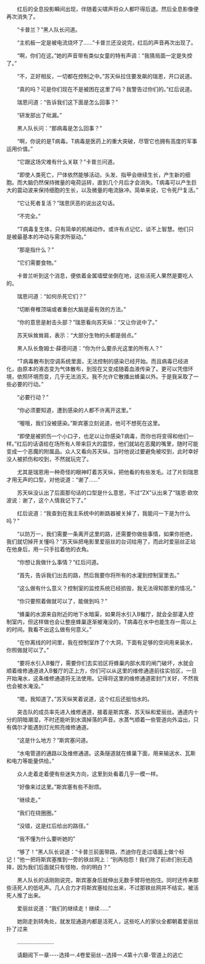 <div class="read-content j_readContent" id="">
                <p>　　红后的全息投影瞬间出现，伴随着尖啸声将众人都吓得后退。然后全息影像便再次消失了。<p>　　“卡普兰？”黑人队长问道。<p>　　“主机板一定是被电流烧坏了……”卡普兰还没说完，红后的声音再次出现了。<p>　　“啊，你们在这。”她的声音带有类似女童的特有声调：“我猜局面一定是失控了。”<p>　　“不，正好相反，一切都在控制之中。”苏天纵拉住要发飙的瑞恩，开口说道。<p>　　“真的吗？可是你们现在不是被困在这里了吗？我警告过你们的。”红后说道。<p>　　瑞恩问道：“告诉我们这下面是怎么回事？”<p>　　“研发部出了纰漏。”<p>　　黑人队长问：“那病毒是怎么回事？”<p>　　“啊，你说的是T病毒。T病毒是医药上的重大突破，尽管它也拥有高度的军事运用价值。”<p>　　“它跟这场灾难有什么关联？”卡普兰问道。<p>　　“即使人类死亡，尸体依然能够活动，头发、指甲会继续生长，产生新的细胞。而大脑仍然保持微量的电荷运转，直到几个月后才会消失。T病毒可以产生巨大的震动波来保持细胞的生长，以及微量的电流脉冲。简单来说，它令死尸复活。”<p>　　“它让死者复活？”瑞恩厌恶的说出这句话。<p>　　“不完全。”<p>　　“T病毒复生体，只有简单的机械动作。或许有点记忆，谈不上智慧。他们只是被最基本的冲动与需求所驱动。”<p>　　“那是指什么？”<p>　　“它们需要食物。”<p>　　卡普兰听到这个消息，便依着金属墙壁坐倒在地，这些活死人果然是要吃人的。<p>　　瑞恩问道：“如何杀死它们？”<p>　　“切断脊椎顶端或者重创大脑是最有效的方法。”<p>　　“你的意思是射击头部？”瑞恩看向苏天纵：“又让你说中了。”<p>　　苏天纵耸耸肩，表示：“大部分生物的头都是弱点。”<p>　　黑人队长詹姆士·薛德问道：“你为什么要杀光这里的所有人？”<p>　　“T病毒散布到空调系统里面，无法控制的感染已经开始。而且病毒已经进化，由原本的液态变为气体散布，到现在又变成随着血液传染了。更可以凭借环境，依照环境而变，几乎无法消灭。我不允许它散播出蜂巢以外。于是我采取了一些必要的行动。”<p>　　“必要行动？”<p>　　“你必须要知道，遭到感染的人都不许离开这里。”<p>　　“喔哦，我们没被感染。”斯宾塞立刻说道，他可不想死在这里。<p>　　“即使是被抓伤一个小口子，也足以让你感染T病毒，而你也将变得和他们一样。”红后的话语给在场所有人带来巨大的震惊，他们就站在恶魔的嘴里，随时可能变成一个恶魔的附属品。众人又看向苏天纵，当时他说过要避免被咬到，此时幸好没人被抓伤和咬到，不然就玩完了。<p>　　尤其是瑞恩用一种奇怪的眼神盯着苏天纵，把他看的有些发毛。过了片刻瑞恩才用无声的口型，对他说道：“谢了……”<p>　　苏天纵没认出了后面那句话的口型是什么意思，不过“ZX”认出来了“瑞恩·欧坎波说：谢了，这个人情我记下了。”<p>　　红后说道：“我查到在我主系统中的断路器被关掉了，我能问一下是为什么吗？”<p>　　“以防万一，我们需要一条离开这里的路，还需要你做些事情，如果你拒绝，我们就切掉开关懂吗？”苏天纵把电影里爱丽丝的台词给用了，而此时爱丽丝正站在他身后，用一只手拉着他的衣角。<p>　　“你想让我做什么事情？”红后问道。<p>　　“首先，告诉我们出去的路，然后我要你将所有的水灌到控制室里去。”<p>　　“这么做有什么意义？控制室的监控系统已经损毁，我无法得知那里的情况。”<p>　　“你只要照着做就可以了，能做到吗？”<p>　　“蜂巢的水源来自附近的地下水暗渠，如果将水引入B餐厅，就会全部灌入控制室内，但这样做也会让整座蜂巢逐渐被淹没的，T病毒在水中也能生存一周以上的时间。我看不出这么做有何意义。”<p>　　“在你离线的时间里，我在控制室炸了个大洞，下面有足够的空间用来装水，你照做就可以了。”<p>　　“要将水引入B餐厅，需要你们去实验区将蜂巢内部水库的闸门破坏，水就会顺着维修通道进入B餐厅的正上方，你们可以从这里的维修通道前往实验区，一旦开始淹水，这条维修通道将无法使用。记得将这里的维修通道密封门关好，不然我也会被水淹没。”<p>　　“嗯，我知道了。”苏天纵笑着说道，这个红后还挺怕水的。<p>　　突击队的成员率先进入维修通道，接着是斯宾塞、苏天纵和爱丽丝。通道内十分的阴暗潮湿，不时还能听到水滴掉落的声音。水蒸气顺着一些管道向外溢出，只有偶尔才能遇到灯光照亮维修通道。<p>　　“这是什么地方？”斯宾塞问道。<p>　　“水电管道的通路以及维修通道。这条隧道就在蜂巢下面，用来输送水、瓦斯和电力等能量供给。”<p>　　众人走着走着便有些迷失方向，这里到处看着几乎一模一样。<p>　　“好像来过这里。”斯宾塞有些不耐烦。<p>　　“继续走。”<p>　　“我们在绕圈圈。”<p>　　“没错，这是红后给出的路径。”<p>　　“我不懂为什么要听她的”<p>　　“够了！”黑人队长说道：“卡普兰前面带路，杰迪你在走过墙面上做个标记！”他一把将斯宾塞推到一旁的铁丝网上：“别再抱怨！我们除了前进们别无选择，因为我们后面就只有怪物，你的明白？”<p>　　黑人队长的话刚刚说完，斯宾塞身后就伸出无数手臂将他抱住。同时还传来那些活死人的低吼声。几人合力才将斯宾塞给拉出来，不过那铁丝网并不结实，被活死人推了出来。<p>　　爱丽丝说道：“我们的继续走！继续……”<p>　　她刚走到转角处，就发现通道内都是活死人，这些吃人的家伙全都朝着爱丽丝扑了过来<p>　　……………………<p>　　请翻阅下一章----选择一.4卷爱丽丝--选择一.4第十六章-管道上的逃亡<p>　　<p> 
            </div>